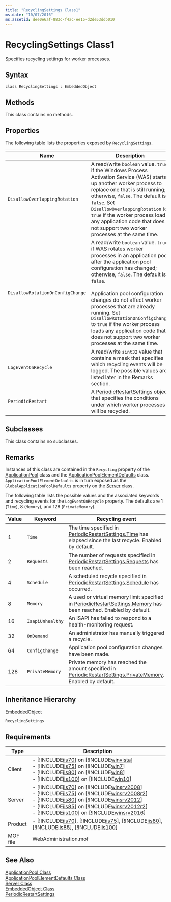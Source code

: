 ```yaml
---
title: "RecyclingSettings Class1"
ms.date: "10/07/2016"
ms.assetid: dee0e6af-883c-f4ac-ee15-d2de53ddb010
---
```

# RecyclingSettings Class1
Specifies recycling settings for worker processes.  
  
## Syntax  
  
```vbs  
class RecyclingSettings : EmbeddedObject  
```  
  
## Methods  
 This class contains no methods.  
  
## Properties  
 The following table lists the properties exposed by `RecyclingSettings`.  
  
|Name|Description|  
|----------|-----------------|  
|`DisallowOverlappingRotation`|A read/write `boolean` value. `true` if the Windows Process Activation Service (WAS) starts up another worker process to replace one that is still running; otherwise, `false`. The default is `false`. Set `DisallowOverlappingRotation` to `true` if the worker process loads any application code that does not support two worker processes at the same time.|  
|`DisallowRotationOnConfigChange`|A read/write `boolean` value. `true` if WAS rotates worker processes in an application pool after the application pool configuration has changed; otherwise, `false`. The default is `false`.<br /><br /> Application pool configuration changes do not affect worker processes that are already running. Set `DisallowRotationOnConfigChange` to `true` if the worker process loads any application code that does not support two worker processes at the same time.|  
|`LogEventOnRecycle`|A read/write `sint32` value that contains a mask that specifies which recycling events will be logged. The possible values are listed later in the Remarks section.|  
|`PeriodicRestart`|A [PeriodicRestartSettings](../wmi-provider/periodicrestartsettings-class.md) object that specifies the conditions under which worker processes will be recycled.|  
  
## Subclasses  
 This class contains no subclasses.  
  
## Remarks  
 Instances of this class are contained in the `Recycling` property of the [ApplicationPool](../wmi-provider/applicationpool-class.md) class and the [ApplicationPoolElementDefaults](../wmi-provider/applicationpoolelementdefaults-class.md) class. `ApplicationPoolElementDefaults` is in turn exposed as the `GlobalApplicationPoolDefaults` property on the [Server](../wmi-provider/server-class.md) class.  
  
 The following table lists the possible values and the associated keywords and recycling events for the `LogEventOnRecycle` property. The defaults are 1 (`Time`), 8 (`Memory`), and 128 (`PrivateMemory`).  
  
|Value|Keyword|Recycling event|  
|-----------|-------------|---------------------|  
|1|`Time`|The time specified in [PeriodicRestartSettings.Time](../wmi-provider/periodicrestartsettings-class.md) has elapsed since the last recycle. Enabled by default.|  
|2|`Requests`|The number of requests specified in [PeriodicRestartSettings.Requests](../wmi-provider/periodicrestartsettings-class.md) has been reached.|  
|4|`Schedule`|A scheduled recycle specified in [PeriodicRestartSettings.Schedule](../wmi-provider/periodicrestartsettings-class.md) has occurred.|  
|8|`Memory`|A used or virtual memory limit specified in [PeriodicRestartSettings.Memory](../wmi-provider/periodicrestartsettings-class.md) has been reached. Enabled by default.|  
|16|`IsapiUnhealthy`|An ISAPI has failed to respond to a health-monitoring request.|  
|32|`OnDemand`|An administrator has manually triggered a recycle.|  
|64|`ConfigChange`|Application pool configuration changes have been made.|  
|128|`PrivateMemory`|Private memory has reached the amount specified in [PeriodicRestartSettings.PrivateMemory](../wmi-provider/periodicrestartsettings-class.md). Enabled by default.|  
  
## Inheritance Hierarchy  
 [EmbeddedObject](../wmi-provider/embeddedobject-class.md)  
  
 `RecyclingSettings`  
  
## Requirements  
  
|Type|Description|  
|----------|-----------------|  
|Client|-   [!INCLUDE[iis70](../wmi-provider/includes/iis70-md.md)] on [!INCLUDE[winvista](../wmi-provider/includes/winvista-md.md)]<br />-   [!INCLUDE[iis75](../wmi-provider/includes/iis75-md.md)] on [!INCLUDE[win7](../wmi-provider/includes/win7-md.md)]<br />-   [!INCLUDE[iis80](../wmi-provider/includes/iis80-md.md)] on [!INCLUDE[win8](../wmi-provider/includes/win8-md.md)]<br />-   [!INCLUDE[iis100](../wmi-provider/includes/iis100-md.md)] on [!INCLUDE[win10](../wmi-provider/includes/win10-md.md)]|  
|Server|-   [!INCLUDE[iis70](../wmi-provider/includes/iis70-md.md)] on [!INCLUDE[winsrv2008](../wmi-provider/includes/winsrv2008-md.md)]<br />-   [!INCLUDE[iis75](../wmi-provider/includes/iis75-md.md)] on [!INCLUDE[winsrv2008r2](../wmi-provider/includes/winsrv2008r2-md.md)]<br />-   [!INCLUDE[iis80](../wmi-provider/includes/iis80-md.md)] on [!INCLUDE[winsrv2012](../wmi-provider/includes/winsrv2012-md.md)]<br />-   [!INCLUDE[iis85](../wmi-provider/includes/iis85-md.md)] on [!INCLUDE[winsrv2012r2](../wmi-provider/includes/winsrv2012r2-md.md)]<br />-   [!INCLUDE[iis100](../wmi-provider/includes/iis100-md.md)] on [!INCLUDE[winsrv2016](../wmi-provider/includes/winsrv2016-md.md)]|  
|Product|-   [!INCLUDE[iis70](../wmi-provider/includes/iis70-md.md)], [!INCLUDE[iis75](../wmi-provider/includes/iis75-md.md)], [!INCLUDE[iis80](../wmi-provider/includes/iis80-md.md)], [!INCLUDE[iis85](../wmi-provider/includes/iis85-md.md)], [!INCLUDE[iis100](../wmi-provider/includes/iis100-md.md)]|  
|MOF file|WebAdministration.mof|  
  
## See Also  
 [ApplicationPool Class](../wmi-provider/applicationpool-class.md)   
 [ApplicationPoolElementDefaults Class](../wmi-provider/applicationpoolelementdefaults-class.md)   
 [Server Class](../wmi-provider/server-class.md)   
 [EmbeddedObject Class](../wmi-provider/embeddedobject-class.md)   
 [PeriodicRestartSettings](../wmi-provider/periodicrestartsettings-class.md)
